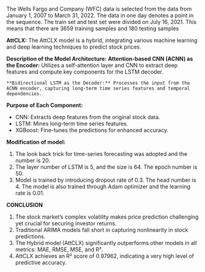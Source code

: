 The Wells Fargo and Company (WFC) data is selected from the data from January 1, 2007 to March 31, 2022. The data in one day denotes a point in the sequence.
The train set and test set were divided on July 16, 2021. This means that there are 3659 training samples and 180 testing samples

**AttCLX:** The AttCLX model is a hybrid, integrating various machine learning and deep learning techniques to predict stock prices.

**Description of the Model Architecture:**
    **Attention-based CNN (ACNN) as the Encoder:** Utilizes a self-attention layer and CNN to extract deep features and compute key components for the LSTM decoder.
    
    **Bidirectional LSTM as the Decoder:** Processes the input from the ACNN encoder, capturing long-term time series features and temporal dependencies.

**Purpose of Each Component:**
- CNN: Extracts deep features from the original stock data.
- LSTM: Mines long-term time series features.
- XGBoost: Fine-tunes the predictions for enhanced accuracy.


**Modification of model:**
1. The look back trick for time-series forecasting was adopted and the number is 20.
2. The layer number of LSTM is 5, and the size is 64. The epoch number is 50.
3. Model is trained by introducing dropout rate of 0.3. The head number is 4. The model is also trained through Adam optimizer and the learning rate is 0.01.

**CONCLUSION**
1. The stock market’s complex volatility makes price prediction challenging yet crucial for securing investor returns.
2. Traditional ARIMA models fall short in capturing nonlinearity in stock predictions.
3. The Hybrid model (AttCLX) significantly outperforms other models in all metrics: MAE, RMSE, MSE, and R².
4. AttCLX achieves an R² score of 0.97962, indicating a very high level of predictive accuracy.
